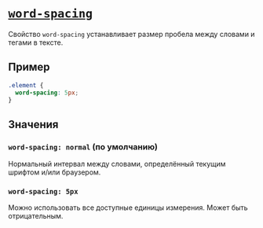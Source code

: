 # [`word-spacing`](../index.md)

Свойство `word-spacing` устанавливает размер пробела между словами и тегами в тексте.

## Пример

```css
.element {
  word-spacing: 5px;
}
```

## Значения

### `word-spacing: normal` (по умолчанию)

Нормальный интервал между словами, определённый текущим шрифтом и/или браузером.

### `word-spacing: 5px`

Можно использовать все доступные единицы измерения. Может быть отрицательным.
